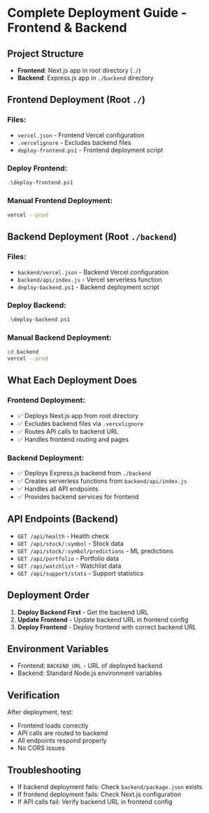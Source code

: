 # Complete Deployment Guide - Frontend & Backend

## Project Structure
- **Frontend**: Next.js app in root directory (`./`)
- **Backend**: Express.js app in `./backend` directory

## Frontend Deployment (Root `./`)

### Files:
- `vercel.json` - Frontend Vercel configuration
- `.vercelignore` - Excludes backend files
- `deploy-frontend.ps1` - Frontend deployment script

### Deploy Frontend:
```powershell
.\deploy-frontend.ps1
```

### Manual Frontend Deployment:
```bash
vercel --prod
```

## Backend Deployment (Root `./backend`)

### Files:
- `backend/vercel.json` - Backend Vercel configuration
- `backend/api/index.js` - Vercel serverless function
- `deploy-backend.ps1` - Backend deployment script

### Deploy Backend:
```powershell
.\deploy-backend.ps1
```

### Manual Backend Deployment:
```bash
cd backend
vercel --prod
```

## What Each Deployment Does

### Frontend Deployment:
- ✅ Deploys Next.js app from root directory
- ✅ Excludes backend files via `.vercelignore`
- ✅ Routes API calls to backend URL
- ✅ Handles frontend routing and pages

### Backend Deployment:
- ✅ Deploys Express.js backend from `./backend`
- ✅ Creates serverless functions from `backend/api/index.js`
- ✅ Handles all API endpoints
- ✅ Provides backend services for frontend

## API Endpoints (Backend)
- `GET /api/health` - Health check
- `GET /api/stock/:symbol` - Stock data
- `GET /api/stock/:symbol/predictions` - ML predictions
- `GET /api/portfolio` - Portfolio data
- `GET /api/watchlist` - Watchlist data
- `GET /api/support/stats` - Support statistics

## Deployment Order
1. **Deploy Backend First** - Get the backend URL
2. **Update Frontend** - Update backend URL in frontend config
3. **Deploy Frontend** - Deploy frontend with correct backend URL

## Environment Variables
- Frontend: `BACKEND_URL` - URL of deployed backend
- Backend: Standard Node.js environment variables

## Verification
After deployment, test:
- Frontend loads correctly
- API calls are routed to backend
- All endpoints respond properly
- No CORS issues

## Troubleshooting
- If backend deployment fails: Check `backend/package.json` exists
- If frontend deployment fails: Check Next.js configuration
- If API calls fail: Verify backend URL in frontend config
